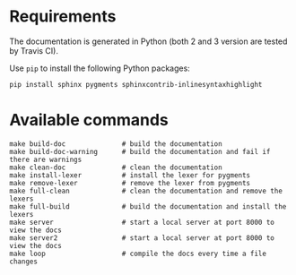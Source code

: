 # Requirements

The documentation is generated in Python (both 2 and 3 version are tested by Travis CI).


Use `pip` to install the following Python packages:

```
pip install sphinx pygments sphinxcontrib-inlinesyntaxhighlight
```

# Available commands

```
make build-doc              # build the documentation
make build-doc-warning      # build the documentation and fail if there are warnings
make clean-doc              # clean the documentation
make install-lexer          # install the lexer for pygments
make remove-lexer           # remove the lexer from pygments
make full-clean             # clean the documentation and remove the lexers
make full-build             # build the documentation and install the lexers
make server                 # start a local server at port 8000 to view the docs
make server2                # start a local server at port 8000 to view the docs
make loop                   # compile the docs every time a file changes
```
